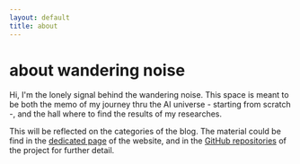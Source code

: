 ```yaml
---
layout: default
title: about
---
```


<div class="post">
	<h1 class="pageTitle">about wandering noise</h1>
	<p>Hi, I'm the lonely signal behind the wandering noise. This space is meant to be both the memo of my journey thru the AI universe - starting from scratch -, and the hall where to find the results of my researches.</p>
	<p>This will be reflected on the categories of the blog. The material could be find in the <a href="https://wanderingnoise.com/docs">dedicated page</a> of the website, and in the <a href="https://github.com/wanderingnoise/">GitHub repositories</a> of the project for further detail.</p>
</div>
